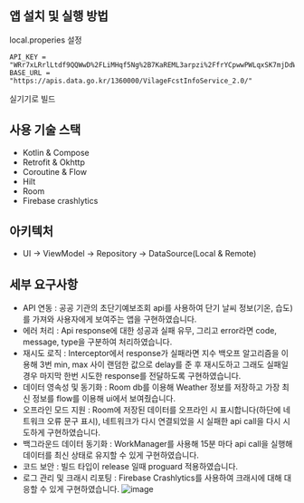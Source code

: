 ## 앱 설치 및 실행 방법
local.properies 설정
```
API_KEY = "WRr7xLRrlLtdf9QQWwD%2FLiMHqf5Ng%2B7KaREML3arpzi%2FfrYCpwwPWLqxSK7mjDdWgHckNCILn%2FEBRYbMPlE47g%3D%3D"
BASE_URL = "https://apis.data.go.kr/1360000/VilageFcstInfoService_2.0/"
```
실기기로 빌드

## 사용 기술 스택
- Kotlin & Compose
- Retrofit & Okhttp
- Coroutine & Flow
- Hilt
- Room
- Firebase crashlytics

## 아키텍처
- UI -> ViewModel -> Repository -> DataSource(Local & Remote)

## 세부 요구사항
- API 연동 : 공공 기관의 초단기예보조회 api를 사용하여 단기 날씨 정보(기온, 습도)를 가져와 사용자에게 보여주는 앱을 구현하였습니다.
- 에러 처리 : Api response에 대한 성공과 실패 유무, 그리고 error라면 code, message, type을 구분하여 처리하였습니다.
- 재시도 로직 : Interceptor에서 response가 실패라면 지수 백오프 알고리즘을 이용해 3번 min, max 사이 랜덤한 값으로 delay를 준 후 재시도하고 그래도 실패일 경우 마지막 한번 시도한 response를 전달하도록 구현하였습니다.
- 데이터 영속성 및 동기화 : Room db를 이용해 Weather 정보를 저장하고 가장 최신 정보를 flow를 이용해 ui에서 보여줬습니다.
- 오프라인 모드 지원 : Room에 저장된 데이터를 오프라인 시 표시합니다(하단에 네트워크 오류 문구 표시), 네트워크가 다시 연결되었을 시 실패한 api call을 다시 시도하게 구현하였습니다.
- 백그라운드 데이터 동기화 : WorkManager를 사용해 15분 마다 api call을 실행해 데이터를 최신 상태로 유지할 수 있게 구현하였습니다.
- 코드 보안 : 빌드 타입이 release 일때 proguard 적용하였습니다.
- 로그 관리 및 크래시 리포팅 : Firebase Crashlytics를 사용하여 크래시에 대해 대응할 수 있게 구현하였습니다.
![image](https://github.com/user-attachments/assets/d0832e89-a8a0-43e0-95fc-0c44fdf7cad7)

